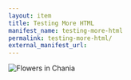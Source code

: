 ```yaml
---
layout: item
title: Testing More HTML
manifest_name: testing-more-html
permalink: testing-more-html/
external_manifest_url: 
---
```

<!-- Add an essay or interpretive material below this line,
using HTML or markdown.  Do not modify this file above this line -->
<img src="img_chania.jpg" alt="Flowers in Chania">
